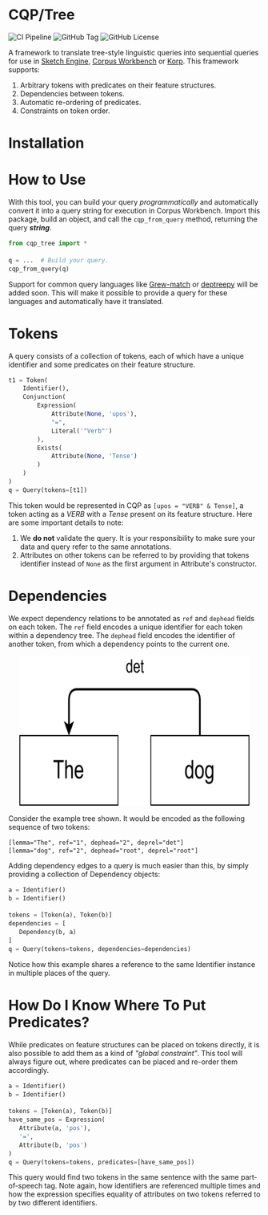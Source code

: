 # CQP/Tree

![CI Pipeline](https://github.com/Niklas-Deworetzki/ctp/actions/workflows/automation.yml/badge.svg?branch=main)
![GitHub Tag](https://img.shields.io/github/v/tag/Niklas-Deworetzki/cqp-tree)
![GitHub License](https://img.shields.io/github/license/Niklas-Deworetzki/cqp-tree)


A framework to translate tree-style linguistic queries into sequential queries for use in [Sketch Engine](https://www.sketchengine.eu/), [Corpus Workbench](https://cwb.sourceforge.io/) or [Korp](https://spraakbanken.gu.se/korp).
This framework supports:
1. Arbitrary tokens with predicates on their feature structures.
2. Dependencies between tokens.
3. Automatic re-ordering of predicates. 
4. Constraints on token order.

# Installation



# How to Use

With this tool, you can build your query *programmatically* and automatically convert it into a query string for execution in Corpus Workbench.
Import this package, build an object, and call the `cqp_from_query` method, returning the query ***string***.

```python
from cqp_tree import *

q = ...  # Build your query.
cqp_from_query(q)
```

Support for common query languages like [Grew-match](https://match.grew.fr/) or [deptreepy](https://github.com/aarneranta/deptreepy) will be added soon.
This will make it possible to provide a query for these languages and automatically have it translated.


# Tokens

A query consists of a collection of tokens, each of which have a unique identifier and some predicates on their feature structure.


```python
t1 = Token(
    Identifier(),
    Conjunction(
        Expression(
            Attribute(None, 'upos'), 
            "=", 
            Literal('"Verb"')
        ),
        Exists(
            Attribute(None, 'Tense')
        )
    )
)
q = Query(tokens=[t1])
```

This token would be represented in CQP as `[upos = "VERB" & Tense]`, a token acting as a *VERB* with a *Tense* present on its feature structure.
Here are some important details to note:
1. We **do not** validate the query.
   It is your responsibility to make sure your data and query refer to the same annotations.
2. Attributes on other tokens can be referred to by providing that tokens identifier instead of `None` as the first argument in Attribute's constructor.


# Dependencies

We expect dependency relations to be annotated as `ref` and `dephead` fields on each token.
The `ref` field encodes a unique identifier for each token within a dependency tree.
The `dephead` field encodes the identifier of another token, from which a dependency points to the current one.

<p align="center">
  <img width="460" height="300" src="resources/example-tree.svg">
</p>

Consider the example tree shown.
It would be encoded as the following sequence of two tokens:

```
[lemma="The", ref="1", dephead="2", deprel="det"] 
[lemma="dog", ref="2", dephead="root", deprel="root"]
```

Adding dependency edges to a query is much easier than this, by simply providing a collection of Dependency objects:

```python
a = Identifier()
b = Identifier()

tokens = [Token(a), Token(b)]
dependencies = [
   Dependency(b, a)
]
q = Query(tokens=tokens, dependencies=dependencies)
```

Notice how this example shares a reference to the same Identifier instance in multiple places of the query.

# How Do I Know Where To Put Predicates?

While predicates on feature structures can be placed on tokens directly, it is also possible to add them as a kind of *"global constraint"*.
This tool will always figure out, where predicates can be placed and re-order them accordingly.

```python
a = Identifier()
b = Identifier()

tokens = [Token(a), Token(b)]
have_same_pos = Expression(
   Attribute(a, 'pos'),
   '=',
   Attribute(b, 'pos')
)
q = Query(tokens=tokens, predicates=[have_same_pos])
```

This query would find two tokens in the same sentence with the same part-of-speech tag.
Note again, how identifiers are referenced multiple times and how the expression specifies equality of attributes on two tokens referred to by two different identifiers.


